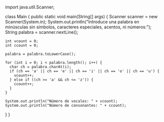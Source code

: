 import java.util.Scanner;

class Main {
  public static void main(String[] args) {
    Scanner scanner = new Scanner(System.in);
    System.out.println("Introduce una palabra en minúsculas sin símbolos, caracteres especiales, acentos, ni números:");
    String palabra = scanner.nextLine();

    int vcount = 0;
    int ccount = 0;

    palabra = palabra.toLowerCase();

    for (int i = 0; i < palabra.length(); i++) {
      char ch = palabra.charAt(i);
      if (ch == 'a' || ch == 'e' || ch == 'i' || ch == 'o' || ch == 'u') {
        vcount++;
      } else if ((ch >= 'a' && ch <= 'z')) {
        ccount++;
      }
    }

    System.out.println("Número de vocales: " + vcount);
    System.out.println("Número de consonantes: " + ccount);
  }
}
